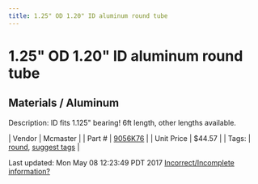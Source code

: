 ```yaml
---
title: 1.25" OD 1.20" ID aluminum round tube
---
```


# 1.25" OD 1.20" ID aluminum round tube
## Materials / Aluminum
Description: 	ID fits 1.125" bearing! 6ft length, other lengths available. 

| Vendor | Mcmaster | 
| Part # | [9056K76](https://www.mcmaster.com/#9056K76) | 
| Unit Price | $44.57 | 
| Tags: | [round](https://jgermita.github.io/frc-parts/search/?q=round), [suggest tags](https://docs.google.com/forms/d/e/1FAIpQLSeWyY8v3RgOty-MyWmh9U0iivNYN_molChYyS-0U-o-kOAv_g/viewform) | 

Last updated: Mon May 08 12:23:49 PDT 2017
 [Incorrect/Incomplete information?](https://docs.google.com/forms/d/e/1FAIpQLSeWyY8v3RgOty-MyWmh9U0iivNYN_molChYyS-0U-o-kOAv_g/viewform)